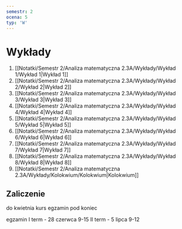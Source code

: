 ```yaml
---
semestr: 2
ocena: 5
typ: 'W'
---
```


# Wykłady
1. [[Notatki/Semestr 2/Analiza matematyczna 2.3A/Wykłady/Wykład 1/Wykład 1|Wykład 1]]
2. [[Notatki/Semestr 2/Analiza matematyczna 2.3A/Wykłady/Wykład 2/Wykład 2|Wykład 2]]
3. [[Notatki/Semestr 2/Analiza matematyczna 2.3A/Wykłady/Wykład 3/Wykład 3|Wykład 3]]
4. [[Notatki/Semestr 2/Analiza matematyczna 2.3A/Wykłady/Wykład 4/Wykład 4|Wykład 4]]
5. [[Notatki/Semestr 2/Analiza matematyczna 2.3A/Wykłady/Wykład 5/Wykład 5|Wykład 5]]
6. [[Notatki/Semestr 2/Analiza matematyczna 2.3A/Wykłady/Wykład 6/Wykład 6|Wykład 6]]
7. [[Notatki/Semestr 2/Analiza matematyczna 2.3A/Wykłady/Wykład 7/Wykład 7|Wykład 7]]
8. [[Notatki/Semestr 2/Analiza matematyczna 2.3A/Wykłady/Wykład 8/Wykład 8|Wykład 8]]
9. [[Notatki/Semestr 2/Analiza matematyczna 2.3A/Wykłady/Kolokwium/Kolokwium|Kolokwium]]

## Zaliczenie

do kwietnia kurs
egzamin pod koniec

egzamin 
I term - 28 czerwca 9-15
II term - 5 lipca 9-12
